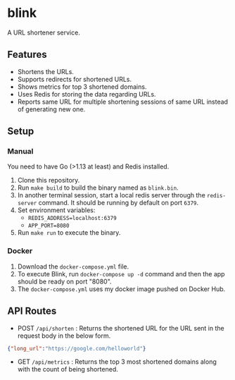 # blink
A URL shortener service.

## Features

- Shortens the URLs.
- Supports redirects for shortened URLs.
- Shows metrics for top 3 shortened domains.
- Uses Redis for storing the data regarding URLs.
- Reports same URL for multiple shortening sessions of same URL instead of generating new one.

## Setup

### Manual

You need to have Go (>1.13 at least) and Redis installed.

1. Clone this repository.
2. Run `make build` to build the binary named as `blink.bin`.
3. In another terminal session, start a local redis server through the `redis-server` command. It should be running by default on port `6379`.
4. Set environment variables:
    - `REDIS_ADDRESS=localhost:6379`
    - `APP_PORT=8080`
4. Run `make run` to execute the binary.

### Docker

1. Download the `docker-compose.yml` file.
2. To execute Blink, run `docker-compose up -d` command and then the app should be ready on port "8080".
3. The `docker-compose.yml` uses my docker image pushed on Docker Hub.

## API Routes

- POST `/api/shorten` : Returns the shortened URL for the URL sent in the request body in the below form.
```json
{"long_url":"https://google.com/helloworld"}
```
- GET `/api/metrics` : Returns the top 3 most shortened domains along with the count of being shortened.
